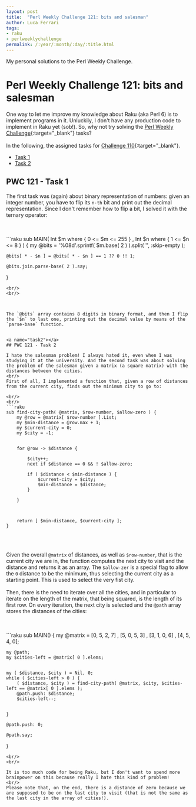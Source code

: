 ```yaml
---
layout: post
title:  "Perl Weekly Challenge 121: bits and salesman"
author: Luca Ferrari
tags:
- raku
- perlweeklychallenge
permalink: /:year/:month/:day/:title.html
---
```

My personal solutions to the Perl Weekly Challenge.

# Perl Weekly Challenge 121: bits and salesman

One way to let me improve my knowledge about Raku (aka Perl 6) is to implement programs in it.
Unluckily, I don't have any production code to implement in Raku yet (sob!).
So, why not try solving the [Perl Weekly Challenge](https://perlweeklychallenge.org/){:target="_blank"} tasks?
<br/>
<br/>
In the following, the assigned tasks for [Challenge 110](https://perlweeklychallenge.org/blog/perl-weekly-challenge-0110/){:target="_blank"}.
<br/>
- [Task 1](#task1)
- [Task 2](#task2)



<a name="task1"></a>
## PWC 121 - Task 1

The first task was (again) about binary representation of numbers: given an integer number, you have to flip its `n-th` bit and print out the decimal representation. Since I don't remember how to flip a bit, I solved it with the ternary operator:

<br/>
<br/>
```raku
sub MAIN( Int $m where { 0 <= $m <= 255 }
          , Int $n where { 1 <= $n <= 8 } ) {
    my @bits = '%08d'.sprintf( $m.base( 2 ) ).split( '', :skip-empty );
    
    @bits[ * - $n ] = @bits[ * - $n ] == 1 ?? 0 !! 1;
    
    @bits.join.parse-base( 2 ).say;
}
```
<br/>
<br/>



The `@bits` array contains 8 digits in binary format, and then I flip the `$n` to last one, printing out the decimal value by means of the `parse-base` function.


<a name="task2"></a>
## PWC 121 - Task 2

I hate the salesman problem! I always hated it, even when I was studying it at the university. And the second task was about solving the problem of the salesman given a matrix (a square matrix) with the distances between the cities.
<br/>
First of all, I implemented a function that, given a row of distances from the current city, finds out the minimum city to go to:

<br/>
<br/>
```raku
sub find-city-path( @matrix, $row-number, $allow-zero ) {
    my @row = @matrix[ $row-number ].List;
    my $min-distance = @row.max + 1;
    my $current-city = 0;
    my $city = -1;

    
    for @row -> $distance {
        
        $city++;
        next if $distance == 0 && ! $allow-zero;

        if ( $distance < $min-distance ) {
            $current-city = $city;
            $min-distance = $distance;
        }
        
    }

    
    
    return [ $min-distance, $current-city ];
}

```
<br/>
<br/>

Given the overall `@matrix` of distances, as well as `$row-number`, that is the current city we are in, the function computes the next city to visit and the distance and returns it as an array. The `$allow-zer` is a special flag to allow the `0` distance to be the minimum, thus selecting the current city as a starting point. This is used to select the very fist city.
<br/>
<br/>
Then, there is the need to iterate over all the cities, and in particular to iterate on the length of the matrix, that being squared, is the length of its first row. On every iteration, the next city is selected and the `@path` array stores the distances of the cities:

<br>
<br>
```raku
sub MAIN() {
    my @matrix = [0, 5, 2, 7]
        , [5, 0, 5, 3]
        , [3, 1, 0, 6]
        , [4, 5, 4, 0];

    my @path;
    my $cities-left = @matrix[ 0 ].elems;

    
    my ( $distance, $city ) = Nil, 0;
    while ( $cities-left > 0 ) {
        ( $distance, $city ) = find-city-path( @matrix, $city, $cities-left == @matrix[ 0 ].elems );
        @path.push: $distance;
        $cities-left--;
        
        
    }

    @path.push: 0;

    @path.say;
}

```
<br/>
<br/>

It is too much code for being Raku, but I don't want to spend more brainpower on this because really I hate this kind of problem!
<br/>
Please note that, on the end, there is a distance of zero because we are supposed to be on the last city to visit (that is not the same as the last city in the array of cities!).
